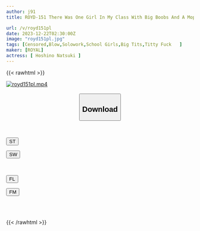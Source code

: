 ```yaml
---
author: j91
title: ROYD-151 There Was One Girl In My Class With Big Boobs And A Mopey Face Who Wanted To Join The Team And Became My Sex Friend. Natsuki Hoshino

url: /v/royd151pl
date: 2023-12-22T02:30:00Z
image: "royd151pl.jpg"
tags: [Censored,Blow,Solowork,School Girls,Big Tits,Titty Fuck	 ]
maker: [ROYAL]
actress: [ Hoshino Natsuki ]
---
```



{{< rawhtml >}}

<div class="video" data-videoid="k2zAO6xeBAcOzGk">
    <a href="javascript:;">
        <img src="/v/royd151pl/royd151pl.jpg" width="WIDTH" height="HEIGHT" alt="royd151pl.mp4" loading="lazy">
    </a>
</div>

<script type="text/javascript" src="https://j91.asia/asset/on-demand-st.js"></script>

<br>
  <link rel="stylesheet" href="https://j91.asia/asset/bs5.css">
  
  <center>
  <button class="btn btn-primary" type="button" data-bs-toggle="collapse" data-bs-target=".multi-collapse" aria-expanded="false" aria-controls="multiCollapseExample1 multiCollapseExample2"><h2>Download</h2></button></center>
</p>
<div class="row">
  <div class="col">
    <div class="collapse multi-collapse" id="multiCollapseExample1">
      <div class="card card-body">
	      	      <br>
<div class="buttons">  
<p><a href="https://streamtape.to/v/k2zAO6xeBAcOzGk" target="_blank"><button class="btn-hover color-3"><i class="fa fa-download"></i> ST</button></a></p>
<p><a href="https://flaswish.com/tcju077bb1kv" target="_blank"><button class="btn-hover color-2"><i class="fa fa-download"></i> SW</button></a></p></div>
    </div>
  </div>
</div>
  <div class="col">
    <div class="collapse multi-collapse" id="multiCollapseExample2">
      <div class="card card-body">
	      <br>
<div class="buttons">
<p><a href="javascript:;" target="_blank"><button class="btn-hover color-9"><i class="fa fa-download"></i> FL</button></a></p>
<p><a href="javascript:;" target="_blank"><button class="btn-hover color-8"><i class="fa fa-download"></i> FM</button></a></p></div>
<br><br>
      </div>
    </div>
  </div>
</div>

{{< /rawhtml >}}